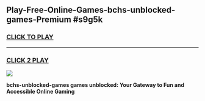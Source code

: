 
## Play-Free-Online-Games-bchs-unblocked-games-Premium #s9g5k
<h3>
<a href="https://premium.freeplayer.one?title=bchs-unblocked-games&ref=8M">CLICK TO PLAY</a></h3>
<hr>

<h3>
<a href="https://premium.freeplayer.one?title=bchs-unblocked-games&ref=8M">CLICK 2 PLAY</a>
  
</h3>

<a href="https://premium.freeplayer.one?title=bchs-unblocked-games&ref=8M"><img src="https://clearcache.store/games.png"></a>


**bchs-unblocked-games games unblocked: Your Gateway to Fun and Accessible Online Gaming**
